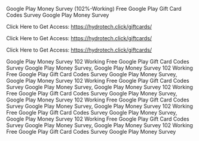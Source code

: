 Google Play Money Survey (102%-Working) Free Google Play Gift Card Codes Survey Google Play Money Survey

Click Here to Get Access: https://hydrotech.click/giftcards/

Click Here to Get Access: https://hydrotech.click/giftcards/

Click Here to Get Access: https://hydrotech.click/giftcards/

Google Play Money Survey 102 Working Free Google Play Gift Card Codes Survey Google Play Money Survey, Google Play Money Survey 102 Working Free Google Play Gift Card Codes Survey Google Play Money Survey, Google Play Money Survey 102 Working Free Google Play Gift Card Codes Survey Google Play Money Survey, Google Play Money Survey 102 Working Free Google Play Gift Card Codes Survey Google Play Money Survey, Google Play Money Survey 102 Working Free Google Play Gift Card Codes Survey Google Play Money Survey, Google Play Money Survey 102 Working Free Google Play Gift Card Codes Survey Google Play Money Survey, Google Play Money Survey 102 Working Free Google Play Gift Card Codes Survey Google Play Money Survey, Google Play Money Survey 102 Working Free Google Play Gift Card Codes Survey Google Play Money Survey
